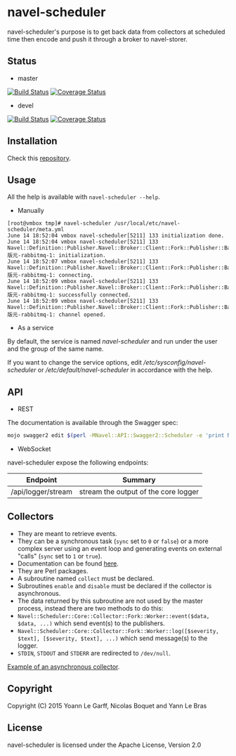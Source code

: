 navel-scheduler
===============

navel-scheduler's purpose is to get back data from collectors at scheduled time then encode and push it through a broker to navel-storer.

Status
------

- master

[![Build Status](https://travis-ci.org/Navel-IT/navel-scheduler.svg?branch=master)](https://travis-ci.org/Navel-IT/navel-scheduler?branch=master)
[![Coverage Status](https://coveralls.io/repos/github/Navel-IT/navel-scheduler/badge.svg?branch=master)](https://coveralls.io/github/Navel-IT/navel-scheduler?branch=master)

- devel

[![Build Status](https://travis-ci.org/Navel-IT/navel-scheduler.svg?branch=devel)](https://travis-ci.org/Navel-IT/navel-scheduler?branch=devel)
[![Coverage Status](https://coveralls.io/repos/github/Navel-IT/navel-scheduler/badge.svg?branch=devel)](https://coveralls.io/github/Navel-IT/navel-scheduler?branch=devel)

Installation
------------

Check this [repository](https://github.com/navel-it/navel-installation-scripts).

Usage
-----

All the help is available with `navel-scheduler --help`.

- Manually

```
[root@vmbox tmp]# navel-scheduler /usr/local/etc/navel-scheduler/meta.yml
June 14 18:52:04 vmbox navel-scheduler[5211] 133 initialization done.
June 14 18:52:04 vmbox navel-scheduler[5211] 133 Navel::Definition::Publisher.Navel::Broker::Client::Fork::Publisher::Backend::RabbitMQ.版元-rabbitmq-1: initialization.
June 14 18:52:07 vmbox navel-scheduler[5211] 133 Navel::Definition::Publisher.Navel::Broker::Client::Fork::Publisher::Backend::RabbitMQ.版元-rabbitmq-1: connecting.
June 14 18:52:09 vmbox navel-scheduler[5211] 133 Navel::Definition::Publisher.Navel::Broker::Client::Fork::Publisher::Backend::RabbitMQ.版元-rabbitmq-1: successfully connected.
June 14 18:52:09 vmbox navel-scheduler[5211] 133 Navel::Definition::Publisher.Navel::Broker::Client::Fork::Publisher::Backend::RabbitMQ.版元-rabbitmq-1: channel opened.
```

- As a service

By default, the service is named *navel-scheduler* and run under the user and the group of the same name.

If you want to change the service options, edit */etc/sysconfig/navel-scheduler* or */etc/default/navel-scheduler* in accordance with the help.

API
---

- REST

The documentation is available through the Swagger spec:

```bash
mojo swagger2 edit $(perl -MNavel::API::Swagger2::Scheduler -e 'print Navel::API::Swagger2::Scheduler->spec_file_location();') --listen http://*:8080
```

- WebSocket

navel-scheduler expose the following endpoints:

Endpoint | Summary
-------- | -------
/api/logger/stream | stream the output of the core logger

Collectors
----------

- They are meant to retrieve events.
- They can be a synchronous task (`sync` set to `0` or `false`) or a more complex server using an event loop and generating events on external "calls" (`sync` set to `1` or `true`).
 - Documentation can be found [here](https://metacpan.org/pod/AnyEvent::Fork::RPC).
- They are Perl packages.
- A subroutine named `collect` must be declared.
- Subroutines `enable` and `disable` must be declared if the collector is asynchronous.
- The data returned by this subroutine are not used by the master process, instead there are two methods to do this:
 - `Navel::Scheduler::Core::Collector::Fork::Worker::event($data, $data, ...)` which send event(s) to the publishers.
 - `Navel::Scheduler::Core::Collector::Fork::Worker::log([$severity, $text], [$severity, $text], ...)` which send message(s) to the logger.
- `STDIN`, `STDOUT` and `STDERR` are redirected to `/dev/null`.

[Example of an asynchronous collector](https://github.com/Navel-IT/navel-collector-monitoring-plugin).

Copyright
---------

Copyright (C) 2015 Yoann Le Garff, Nicolas Boquet and Yann Le Bras

License
-------

navel-scheduler is licensed under the Apache License, Version 2.0
